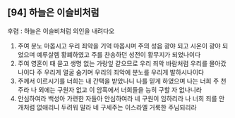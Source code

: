 ## [94] 하늘은 이슬비처럼

후렴 : 하늘은 이슬비처럼 의인을 내려다오
1) 주여 분노 마옵시고 우리 죄악을 기억 마옵시며 주의 성읍 광야 되고 시온이 광야 되었으며 예루살렘 황폐하였고 주를 찬송하던 성전이 황무지가 되었나이다
2) 주여 영혼이 때 묻고 생명 없는 가랑잎 같으므로 우리 죄악 바람처럼 우리를 몰아갔나이다 주 우리게 얼굴 숨기며 우리의 죄악에 분노를 우리게 발하시나이다
3) 주께서 이르시기를 너희는 내 간택을 받았나니 나를 믿게 하였으며 나는 너희 주 천주라 나 외에는 구원자 없고 이 암흑에서 너희들을 능히 구할 자 없나니라
4) 안심하여라 백성아 가련한 자들아 안심하여라 네 구원이 임하리라 나 너희 죄를 안개처럼 없애리니 두려워 말라 네 구세주는 이스라엘 거룩한 주님되리라
